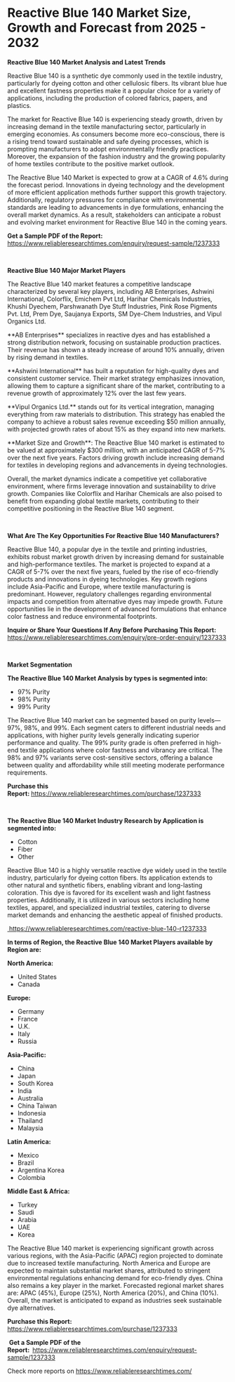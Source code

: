 <p><h1>Reactive Blue 140 Market Size, Growth and Forecast from 2025 - 2032</h1></p><p><strong>Reactive Blue 140 Market Analysis and Latest Trends</strong></p>
<p><p>Reactive Blue 140 is a synthetic dye commonly used in the textile industry, particularly for dyeing cotton and other cellulosic fibers. Its vibrant blue hue and excellent fastness properties make it a popular choice for a variety of applications, including the production of colored fabrics, papers, and plastics.</p><p>The market for Reactive Blue 140 is experiencing steady growth, driven by increasing demand in the textile manufacturing sector, particularly in emerging economies. As consumers become more eco-conscious, there is a rising trend toward sustainable and safe dyeing processes, which is prompting manufacturers to adopt environmentally friendly practices. Moreover, the expansion of the fashion industry and the growing popularity of home textiles contribute to the positive market outlook.</p><p>The Reactive Blue 140 Market is expected to grow at a CAGR of 4.6% during the forecast period. Innovations in dyeing technology and the development of more efficient application methods further support this growth trajectory. Additionally, regulatory pressures for compliance with environmental standards are leading to advancements in dye formulations, enhancing the overall market dynamics. As a result, stakeholders can anticipate a robust and evolving market environment for Reactive Blue 140 in the coming years.</p></p>
<p><strong>Get a Sample PDF of the Report:&nbsp;</strong> <a href="https://www.reliableresearchtimes.com/enquiry/request-sample/1237333?utm_campaign=2646&utm_medium=2&utm_source=Github&utm_content=ia&utm_term=02042025&utm_id=reactive-blue-140">https://www.reliableresearchtimes.com/enquiry/request-sample/1237333</a></p>
<p>&nbsp;</p>
<p><strong>Reactive Blue 140 Major Market Players</strong></p>
<p><p>The Reactive Blue 140 market features a competitive landscape characterized by several key players, including AB Enterprises, Ashwini International, Colorflix, Emichem Pvt Ltd, Harihar Chemicals Industries, Khushi Dyechem, Parshwanath Dye Stuff Industries, Pink Rose Pigments Pvt. Ltd, Prem Dye, Saujanya Exports, SM Dye-Chem Industries, and Vipul Organics Ltd. </p><p>**AB Enterprises** specializes in reactive dyes and has established a strong distribution network, focusing on sustainable production practices. Their revenue has shown a steady increase of around 10% annually, driven by rising demand in textiles.</p><p>**Ashwini International** has built a reputation for high-quality dyes and consistent customer service. Their market strategy emphasizes innovation, allowing them to capture a significant share of the market, contributing to a revenue growth of approximately 12% over the last few years.</p><p>**Vipul Organics Ltd.** stands out for its vertical integration, managing everything from raw materials to distribution. This strategy has enabled the company to achieve a robust sales revenue exceeding $50 million annually, with projected growth rates of about 15% as they expand into new markets.</p><p>**Market Size and Growth**: The Reactive Blue 140 market is estimated to be valued at approximately $300 million, with an anticipated CAGR of 5-7% over the next five years. Factors driving growth include increasing demand for textiles in developing regions and advancements in dyeing technologies.</p><p>Overall, the market dynamics indicate a competitive yet collaborative environment, where firms leverage innovation and sustainability to drive growth. Companies like Colorflix and Harihar Chemicals are also poised to benefit from expanding global textile markets, contributing to their competitive positioning in the Reactive Blue 140 segment.</p></p>
<p>&nbsp;</p>
<p><strong>What Are The Key Opportunities For Reactive Blue 140 Manufacturers?</strong></p>
<p><p>Reactive Blue 140, a popular dye in the textile and printing industries, exhibits robust market growth driven by increasing demand for sustainable and high-performance textiles. The market is projected to expand at a CAGR of 5-7% over the next five years, fueled by the rise of eco-friendly products and innovations in dyeing technologies. Key growth regions include Asia-Pacific and Europe, where textile manufacturing is predominant. However, regulatory challenges regarding environmental impacts and competition from alternative dyes may impede growth. Future opportunities lie in the development of advanced formulations that enhance color fastness and reduce environmental footprints.</p></p>
<p><strong>Inquire or Share Your Questions If Any Before Purchasing This Report:</strong> <a href="https://www.reliableresearchtimes.com/enquiry/pre-order-enquiry/1237333?utm_campaign=2646&utm_medium=2&utm_source=Github&utm_content=ia&utm_term=02042025&utm_id=reactive-blue-140">https://www.reliableresearchtimes.com/enquiry/pre-order-enquiry/1237333</a></p>
<p>&nbsp;</p>
<p><strong>Market Segmentation</strong></p>
<p><strong>The Reactive Blue 140 Market Analysis by types is segmented into:</strong></p>
<p><ul><li>97% Purity</li><li>98% Purity</li><li>99% Purity</li></ul></p>
<p><p>The Reactive Blue 140 market can be segmented based on purity levels—97%, 98%, and 99%. Each segment caters to different industrial needs and applications, with higher purity levels generally indicating superior performance and quality. The 99% purity grade is often preferred in high-end textile applications where color fastness and vibrancy are critical. The 98% and 97% variants serve cost-sensitive sectors, offering a balance between quality and affordability while still meeting moderate performance requirements.</p></p>
<p><strong>Purchase this Report:&nbsp;</strong><a href="https://www.reliableresearchtimes.com/purchase/1237333?utm_campaign=2646&utm_medium=2&utm_source=Github&utm_content=ia&utm_term=02042025&utm_id=reactive-blue-140">https://www.reliableresearchtimes.com/purchase/1237333</a></p>
<p>&nbsp;</p>
<p><strong>The Reactive Blue 140 Market Industry Research by Application is segmented into:</strong></p>
<p><ul><li>Cotton</li><li>Fiber</li><li>Other</li></ul></p>
<p><p>Reactive Blue 140 is a highly versatile reactive dye widely used in the textile industry, particularly for dyeing cotton fibers. Its application extends to other natural and synthetic fibers, enabling vibrant and long-lasting coloration. This dye is favored for its excellent wash and light fastness properties. Additionally, it is utilized in various sectors including home textiles, apparel, and specialized industrial textiles, catering to diverse market demands and enhancing the aesthetic appeal of finished products.</p></p>
<p><a href="https://www.reliableresearchtimes.com/reactive-blue-140-r1237333?utm_campaign=2646&utm_medium=2&utm_source=Github&utm_content=ia&utm_term=02042025&utm_id=reactive-blue-140">&nbsp;https://www.reliableresearchtimes.com/reactive-blue-140-r1237333</a></p>
<p><strong>In terms of Region, the Reactive Blue 140 Market Players available by Region are:</strong></p>
<p>
    <p> <strong> North America: </strong>
        <ul>
            <li>United States</li>
            <li>Canada</li>
        </ul>
        </p> 
    <p> <strong> Europe: </strong>
        <ul>
            <li>Germany</li>
            <li>France</li>
            <li>U.K.</li>
            <li>Italy</li>
            <li>Russia</li>
        </ul>
        </p> 
    <p> <strong> Asia-Pacific: </strong>
        <ul>
            <li>China</li>
            <li>Japan</li>
            <li>South Korea</li>
            <li>India</li>
            <li>Australia</li>
            <li>China Taiwan</li>
            <li>Indonesia</li>
            <li>Thailand</li>
            <li>Malaysia</li>
        </ul>
        </p> 
    <p> <strong> Latin America: </strong>
        <ul>
            <li>Mexico</li>
            <li>Brazil</li>
            <li>Argentina Korea</li>
            <li>Colombia</li>
        </ul>
        </p> 
    <p> <strong> Middle East & Africa: </strong>
        <ul>
            <li>Turkey</li>
            <li>Saudi</li>
            <li>Arabia</li>
            <li>UAE</li>
            <li>Korea</li>
        </ul>
    </p>
    </p>
<p><p>The Reactive Blue 140 market is experiencing significant growth across various regions, with the Asia-Pacific (APAC) region projected to dominate due to increased textile manufacturing. North America and Europe are expected to maintain substantial market shares, attributed to stringent environmental regulations enhancing demand for eco-friendly dyes. China also remains a key player in the market. Forecasted regional market shares are: APAC (45%), Europe (25%), North America (20%), and China (10%). Overall, the market is anticipated to expand as industries seek sustainable dye alternatives.</p></p>
<p><strong>Purchase this Report: </strong><a href="https://www.reliableresearchtimes.com/purchase/1237333?utm_campaign=2646&utm_medium=2&utm_source=Github&utm_content=ia&utm_term=02042025&utm_id=reactive-blue-140">https://www.reliableresearchtimes.com/purchase/1237333</a></p>
<p>&nbsp;<strong>Get a Sample PDF of the Report:&nbsp;&nbsp;</strong><a href="https://www.reliableresearchtimes.com/enquiry/request-sample/1237333?utm_campaign=2646&utm_medium=2&utm_source=Github&utm_content=ia&utm_term=02042025&utm_id=reactive-blue-140">https://www.reliableresearchtimes.com/enquiry/request-sample/1237333</a></p>
<p><strong></strong></p>
<p>Check more reports on <a href="https://www.reliableresearchtimes.com/?utm_campaign=2646&utm_medium=2&utm_source=Github&utm_content=ia&utm_term=02042025&utm_id=reactive-blue-140">https://www.reliableresearchtimes.com/</a></p>